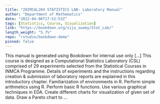 ```yaml
---
title: "20IMCAL204 STATISTICS LAB- Laboratory Manual"
author: "Department of Mathematics"
date: "2022-04-06T17:52:53Z"
tags: [Statistics, Course, Visualization]
link: "https://bookdown.org/siju_swamy/Stat_Lab/"
length_weight: "5.7%"
repo: "rstudio/bookdown-demo"
pinned: false
---
```


This manual is generated using Bookdown for internal use only [...] This course is designed as a Computational Statistics Laboratory (CSL) comprised of 29 experiments selected from the Statistical Courses in INMCA Programme. Details of experiments and the instructions regarding creation & submission of laboratory reports are explained in this introductory chapter. Familiarization of environments in R. Perform simple arithmetics using R. Perform basic R functions. Use various graphical techniques in EDA. Create different charts for visualization of given set of data. Draw a Pareto chart to ...
